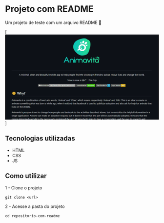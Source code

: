 # Projeto com README
Um projeto de teste com um arquivo README 🚀

[<img src="./tela.gif" alt="gif da tela inicial do projeto">]

## Tecnologias utilizadas
- HTML
- CSS
- JS
## Como utilizar

1 - Clone o projeto
```
git clone <url>
```

2 - Acesse a pasta do projeto
```
cd repositorio-com-readme
```